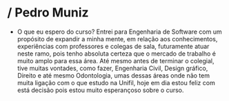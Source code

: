 # / Pedro Muniz

- O que eu espero do curso?
 Entrei para Engenharia de Software com um propósito de expandir a minha mente, em relação aos conhecimentos, experiências com professores e colegas de sala, futuramente atuar neste ramo, pois tenho absoluta certeza que o mercado de trabalho é muito amplo para essa área. Até mesmo antes de terminar o colegial, tive muitas vontades, como fazer, Engenharia Civil, Design gráfico, Direito e até mesmo Odontologia, umas dessas áreas onde não tem muita ligação com o que estudo na Unifil, hoje em dia estou feliz com está decisão pois estou muito esperançoso sobre o curso.
